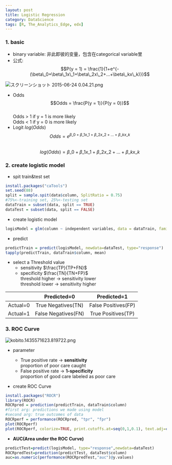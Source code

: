 ```yaml
---
layout: post
title: Logistic Regression
category: DataScience
tags: [R, The_Analytics_Edge, edx]
---
```


<!-- more -->

### 1. basic
  - binary variable: 非此即彼的变量，包含在categorical variable里  
  - 公式: $$P(y = 1) = \frac{1}{1+e^{-(\beta\_0+\beta\_1x\_1+\beta\_2x\_2+...+\beta\_kx\_k)}}$$
  
![スクリーンショット 2015-06-24 0.04.21.png](https://qiita-image-store.s3.amazonaws.com/0/44948/794e3382-bd48-bcd7-35ea-4688f2fbcc37.png "スクリーンショット 2015-06-24 0.04.21.png")
  
  - Odds
  $$Odds = \frac{P(y = 1)}{P(y = 0)}$$  
  Odds > 1 if y = 1 is more likely  
  Odds < 1 if y = 0 is more likely  
  - Logit $log(Odds)$  
  $$Odds = e^{\beta\_0 + \beta\_1x\_1 + \beta\_2x\_2 + ... + \beta\_kx\_k}$$  
  $$log(Odds)=\beta\_0 + \beta\_1x\_1 + \beta\_2x\_2 + ... + \beta\_kx\_k$$
  
### 2. create logistic model
- spit train&test set  

```r
install.packages("caTools")
set.seed(88)
split = sample.spit(data$column, SplitRatio = 0.75)  
#75%<-training set, 25%<-testing set
dataTrain = subset(data, split == TRUE)  
dataTest = subset(data, split == FALSE)  
```

- create logistic model  

```r
logisModel = glm(column ~ independent variables, data = dataTrain, family=binomial)
```

- predict

```r
predictTrain = predict(logisModel, newdata=dataTest, type="response")
tapply(predictTrain, dataTrain$column, mean)
```

- select a Threshold value
    + sensitivity  $\frac{TP}{TP+FN}$  
    + specificity  $\frac{TN}{TN+FP}$  
        threshold higher -> sensitivity lower  
        threshold lower -> sensitivity higher

|          |   Predicted=0        |     Predicted=1      |
|:---------|:--------------------:|:--------------------:|
| Actual=0 |  True Negatives(TN)  |  False Positives(FP) |
| Actual=1 |  False Negatives(FN) |  True Positives(TP)  |
  
### 3. ROC Curve
![kobito.1435571623.819722.png](https://qiita-image-store.s3.amazonaws.com/0/44948/372454ed-cc36-d7bc-2c73-c0f04d064d51.png "kobito.1435571623.819722.png")

- parameter  
    + True positive rate -> **sensitivity**  
        proportion of poor care caught
    + False positive rate -> **1-specificity**  
        proportion of good care labeled as poor care

- create ROC Curve

```r
install.packages("ROCR")
library(ROCR)
ROCRpred = prediction(predictTrain, dataTrain$column)
#first arg: predictions we made using model
#second arg: true outcomes of data
ROCRperf = performance(ROCRpred, "tpr", "fpr")
plot(ROCRperf)
plot(ROCRperf, colorize=TRUE, print.cutoffs.at=seq(0,1,0.1), text.adj=c(-0.2, 1.7))
```

- **AUC(Area under the ROC Curve)**

```r
predictTest=predict(logisModel, type="response",newdata=dataTest)
ROCRpredTest=prediction(predictTest, dataTest$column)
auc=as.numeric(performance(ROCRpredTest,"auc")@y.values)
```


